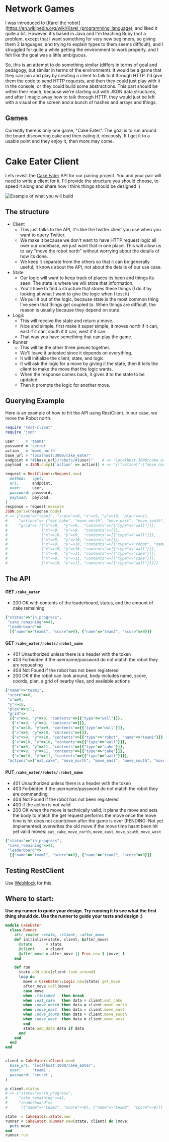 Network Games
=============

I was introduced to [Karel the robot](https://en.wikipedia.org/wiki/Karel_(programming_language),
and liked it quite a bit. However, it's based in Java and I'm teaching Ruby (not a problem, except
that I want something for very new beginners, so giving them 2 languages, and trying to explain
types to them seems difficult), and I struggled for quite a while getting the environment to work
properly, and I felt like the goal was a little ambiguous.

So, this is an attempt to do something similar (differs in terms of goal and pedagogy, but similar
in terms of the environment). It would be a game that they can join and play by creating a client
to talk to it through HTTP. I'd give them the code to send HTTP requests, and then they could
just play with it in the console, or they could build some abstractions. This part should be
within their reach, because we're starting out with JSON data structures, and after I magic away
how to talk through HTTP, they would just be left with a visual on the screen and a bunch of
hashes and arrays and things.


Games
-----

Currently there is only one game, "Cake Eater". The goal is to run around the board discovering cake
and then eating it, obviously. If I get it to a usable point and they enjoy it, then more may come.


Cake Eater Client
=================

Lets revisit the [Cake Eater](https://github.com/JoshCheek/network_games)
API for our pairing project. You and your pair will need to write a client for it.
I'll provide the structure you should choose, to speed it along and share how
I think things should be designed :)

![Example of what you will build](cake-eater.gif)

The structure
-------------

* Client
  * This just talks to the API, it's like the twitter client you use when you want to query Twitter.
  * We make it because we don't want to have HTTP request logic all over our codebase,
    we just want that in one place. This will allow us to say "move the robot north" without worrying
    about the details of how its done.
  * We keep it separate from the others so that it can be generally useful,
    it knows about the API, not about the details of our use case.
* State
  * Our logic will want to keep track of places its been and things its seen.
    The state is where we will store that information.
  * You'll have to find a structure that stores these things
    (I do it by looking at what I want to give the logic when I test it)
  * We pull it out of the logic, because state is the most common thing I've seen that
    things get coupled to. When things are difficult, the reason is usually because they depend on state.
* Logic
  * This will receive the state and return a move.
  * Nice and simple, first make it super simple, it moves north if it can, east if it can, south if it can, west if it can.
  * That way you have something that can play the game.
* Runner
  * This will tie the other three pieces together.
  * We'll leave it untested since it depends on everything.
  * It will initialize the client, state, and logic
  * It will ask the logic for a move by giving it the state,
    then it tells the client to make the move that the logic wants.
  * When the response comes back, it gives it to the state to be updated.
  * Then it prompts the logic for another move.


Querying Example
----------------

Here is an example of how to hit the API using RestClient.
In our case, we move the Robot north.

```ruby
require 'rest-client'
require 'json'

user     = 'team1'
password = 'secret'
action   = 'move_north'
base_url = "localhost:3000/cake_eater"
endpoint = "#{base_url}/robots/#{user}"    # => "localhost:3000/cake_eater/robots/team1"
payload  = JSON.dump({'action' => action}) # => "{\"action\":\"move_north\"}"

request = RestClient::Request.new(
  method:   :get,
  url:      endpoint,
  user:     user,
  password: password,
  payload:  payload,
)
response = request.execute
JSON.parse(response.body)
# => {"name"=>"team1", "score"=>0, "x"=>9, "y"=>10, "plan"=>nil,
#     "actions"=> ["eat_cake", "move_north", "move_east", "move_south", "move_west"],
#     "grid"=> [{"x"=>8,  "y"=>9,  "contents"=>[{"type"=>"wall"}]},
#               {"x"=>9,  "y"=>9,  "contents"=>[]},
#               {"x"=>10, "y"=>9,  "contents"=>[{"type"=>"wall"}]},
#               {"x"=>8,  "y"=>10, "contents"=>[]},
#               {"x"=>9,  "y"=>10, "contents"=>[{"type"=>"robot", "name"=>"team1"}]},
#               {"x"=>10, "y"=>10, "contents"=>[{"type"=>"wall"}]},
#               {"x"=>8,  "y"=>11, "contents"=>[{"type"=>"cake"}]},
#               {"x"=>9,  "y"=>11, "contents"=>[{"type"=>"cake"}]},
#               {"x"=>10, "y"=>11, "contents"=>[{"type"=>"wall"}]}]}
```


The API
-------

#### GET `/cake_eater`

* 200 OK with contents of the leaderboard, status, and the amount of cake remaining

```ruby
{"status"=>"in_progress",
 "cake_remaining"=>41,
 "leaderboard"=>
  [{"name"=>"team1", "score"=>0}, {"name"=>"team2", "score"=>0}]}
```


#### GET `/cake_eater/robots/:robot_name`

* 401 Unauthorized unless there is a header with the token
* 403 Forbidden if the username/password do not match the robot they are requesting
* 404 Not Found if the robot has not been registered
* 200 OK if the robot can look around, body includes name, score, coords, plan, a grid of nearby tiles, and available actions

```ruby
{"name"=>"team1",
 "score"=>0,
 "x"=>9,
 "y"=>10,
 "plan"=>nil,
 "grid"=>
  [{"x"=>8, "y"=>9, "contents"=>[{"type"=>"wall"}]},
   {"x"=>9, "y"=>9, "contents"=>[]},
   {"x"=>10, "y"=>9, "contents"=>[{"type"=>"wall"}]},
   {"x"=>8, "y"=>10, "contents"=>[]},
   {"x"=>9, "y"=>10, "contents"=>[{"type"=>"robot", "name"=>"team1"}]},
   {"x"=>10, "y"=>10, "contents"=>[{"type"=>"wall"}]},
   {"x"=>8, "y"=>11, "contents"=>[{"type"=>"cake"}]},
   {"x"=>9, "y"=>11, "contents"=>[{"type"=>"cake"}]},
   {"x"=>10, "y"=>11, "contents"=>[{"type"=>"wall"}]}],
 "actions"=>["eat_cake", "move_north", "move_east", "move_south", "move_west"]}
```

#### PUT `/cake_eater/robots/:robot_name`

* 401 Unauthorized unless there is a header with the token
* 403 Forbidden if the username/password do not match the robot they are commanding
* 404 Not Found if the robot has not been registered
* 400 if the action is not valid
* 200 OK
  when the move is technically valid, it plans the move and sets the body to match the get request
  performs the move once the move time is hit
  does not countdown after the game is over (PENDING: Not yet implemented)
  overwrites the old move if the move time hasnt been hit yet
  valid moves: `eat_cake`, `move_north`, `move_east`, `move_south`, `move_west`

```ruby
{"status"=>"in_progress",
 "cake_remaining"=>41,
 "leaderboard"=>
  [{"name"=>"team1", "score"=>0}, {"name"=>"team2", "score"=>0}]}
```

Testing RestClient
------------------

Use [WebMock](https://github.com/CodePlatoon/curriculum/blob/a4ffa867c2f657676fe7fafefae4625402587bc8/phase2/testing_with_web_requests.md#stubbing-with-webmock)
for this.


Where to start:
---------------

**Use my runner to guide your design.
Try running it to see what the first thing should do.
Use the runner to guide your tests and design :)**

```ruby
module CakeEater
  class Runner
    attr_reader :state, :client, :after_move
    def initialize(state, client, &after_move)
      @state      = state
      @client     = client
      @after_move = after_move || Proc.new { |move| }
    end

    def run
      state.add_data(client.look_around)
      loop do
        move = CakeEater::Logic.new(state).get_move
        after_move.call(move)
        case move
        when :finished   then break
        when :eat_cake   then data = client.eat_cake
        when :move_north then data = client.move_north
        when :move_east  then data = client.move_east
        when :move_south then data = client.move_south
        when :move_west  then data = client.move_west
        end
        state.add_data data if data
      end
    end
  end
end


client = CakeEater::Client.new(
  base_url: 'localhost:3000/cake_eater',
  user:     'team1',
  password: 'secret',
)

p client.status
# => {"status"=>"in_progress",
#     "cake_remaining"=>41,
#     "leaderboard"=>
#      [{"name"=>"team1", "score"=>0}, {"name"=>"team2", "score"=>0}]}

state  = CakeEater::State.new
runner = CakeEater::Runner.new(state, client) do |move|
  puts move
end
runner.run
```
